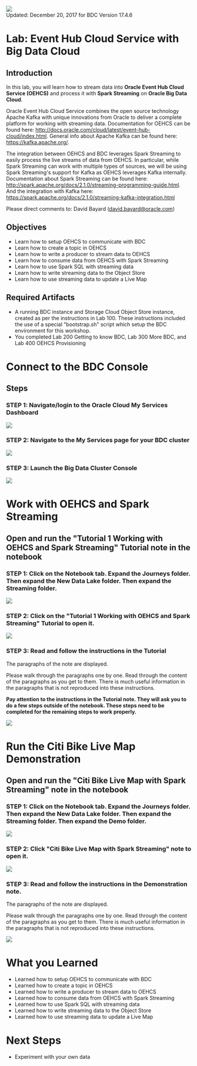 ![](images/500/500.JPG)  
Updated: December 20, 2017 for BDC Version 17.4.6

# Lab: Event Hub Cloud Service with Big Data Cloud

## Introduction

In this lab, you will learn how to stream data into **Oracle Event Hub Cloud Service (OEHCS)** and process it with **Spark Streaming** on **Oracle Big Data Cloud**.  

Oracle Event Hub Cloud Service combines the open source technology Apache Kafka with unique innovations from Oracle to deliver a complete platform for working with streaming data.  Documentation for OEHCS can be found here: <http://docs.oracle.com/cloud/latest/event-hub-cloud/index.html>.  General info about Apache Kafka can be found here: <https://kafka.apache.org/>.

The integration between OEHCS and BDC leverages Spark Streaming to easily process the live streams of data from OEHCS.  In particular, while Spark Streaming can work with multiple types of sources, we will be using Spark Streaming's support for Kafka as OEHCS leverages Kafka internally.  Documentation about Spark Streaming can be found here: <http://spark.apache.org/docs/2.1.0/streaming-programming-guide.html>.  And the integration with Kafka here: <https://spark.apache.org/docs/2.1.0/streaming-kafka-integration.html>

Please direct comments to: David Bayard (david.bayard@oracle.com)

## Objectives

- Learn how to setup OEHCS to communicate with BDC
- Learn how to create a topic in OEHCS
- Learn how to write a producer to stream data to OEHCS
- Learn how to consume data from OEHCS with Spark Streaming
- Learn how to use Spark SQL with streaming data
- Learn how to write streaming data to the Object Store
- Learn how to use streaming data to update a Live Map

## Required Artifacts

- A running BDC instance and Storage Cloud Object Store instance, created as per the instructions in Lab 100.  These instructions included the use of a special "bootstrap.sh" script which setup the BDC environment for this workshop.
- You completed Lab 200 Getting to know BDC, Lab 300 More BDC, and Lab 400 OEHCS Provisioning


# Connect to the BDC Console

## Steps

### **STEP 1**: Navigate/login to the Oracle Cloud My Services Dashboard  

![](images/300/snap0011988.jpg) 

### **STEP 2**: Navigate to the My Services page for your BDC cluster

![](images/300/snap0011989.jpg)  

### **STEP 3**: Launch the Big Data Cluster Console

![](images/300/snap0012205.jpg)  




# Work with OEHCS and Spark Streaming

## Open and run the "Tutorial 1 Working with OEHCS and Spark Streaming" Tutorial note in the notebook

### **STEP 1**: Click on the Notebook tab. Expand the Journeys folder.  Then expand the New Data Lake folder. Then expand the Streaming folder.

![](images/500/snap0013444.jpg) 

### **STEP 2**: Click on the "Tutorial 1 Working with OEHCS and Spark Streaming" Tutorial to open it. 

![](images/500/snap0012212.jpg) 

### **STEP 3**: Read and follow the instructions in the Tutorial

The paragraphs of the note are displayed. 

Please walk through the paragraphs one by one. Read through the content of the paragraphs as you get to them. There is much useful information in the paragraphs that is not reproduced into these instructions.

**Pay attention to the instructions in the Tutorial note.  They will ask you to do a few steps outside of the notebook.  These steps need to be completed for the remaining steps to work properly.**

![](images/500/snap0012214.jpg) 



# Run the Citi Bike Live Map Demonstration

## Open and run the "Citi Bike Live Map with Spark Streaming" note in the notebook

### **STEP 1**: Click on the Notebook tab. Expand the Journeys folder.  Then expand the New Data Lake folder. Then expand the Streaming folder. Then expand the Demo folder.

![](images/500/snap0013445.jpg) 

### **STEP 2**: Click "Citi Bike Live Map with Spark Streaming" note to open it.  


![](images/500/snap0012014.jpg) 

### **STEP 3**: Read and follow the instructions in the Demonstration note.

The paragraphs of the note are displayed. 

Please walk through the paragraphs one by one. Read through the content of the paragraphs as you get to them. There is much useful information in the paragraphs that is not reproduced into these instructions.

![](images/500/DemoLiveMap.gif) 

# What you Learned

- Learned how to setup OEHCS to communicate with BDC
- Learned how to create a topic in OEHCS
- Learned how to write a producer to stream data to OEHCS
- Learned how to consume data from OEHCS with Spark Streaming
- Learned how to use Spark SQL with streaming data
- Learned how to write streaming data to the Object Store
- Learned how to use streaming data to update a Live Map

# Next Steps

- Experiment with your own data
